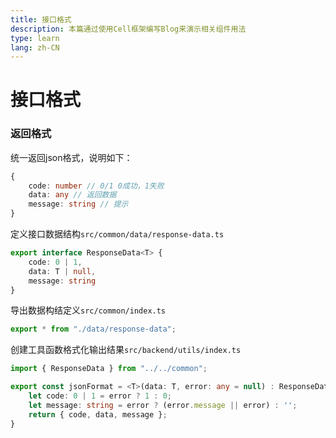 ```yaml
---
title: 接口格式
description: 本篇通过使用Cell框架编写Blog来演示相关组件用法
type: learn
lang: zh-CN
---
```

# 接口格式

### 返回格式

统一返回json格式，说明如下：

```ts
{
    code: number // 0/1 0成功，1失败
    data: any // 返回数据
    message: string // 提示
}
```

定义接口数据结构`src/common/data/response-data.ts`

```ts
export interface ResponseData<T> {
    code: 0 | 1,
    data: T | null,
    message: string
}
```

导出数据构结定义`src/common/index.ts`

```ts
export * from "./data/response-data";
```

创建工具函数格式化输出结果`src/backend/utils/index.ts`

```ts
import { ResponseData } from "../../common";

export const jsonFormat = <T>(data: T, error: any = null) : ResponseData<T> => {
    let code: 0 | 1 = error ? 1 : 0;
    let message: string = error ? (error.message || error) : '';
    return { code, data, message };
}
```

